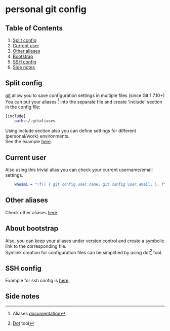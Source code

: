 # personal git config

## Table of Contents
1. [Split config](#split-config)
2. [Current user](#current-user)
3. [Other aliases](#other-aliases)
4. [Bootstrap](#bootstrap)
5. [SSH config](#ssh-config)
6. [Side notes](#side-notes)

## Split config
[git](http://git-scm.com) allow you to save configuration settings in multiple files (since Git 1.7.10+)  
You can put your aliases [^aliases] into the separate file and create 'include' section in the config file:

```bash
[include]
    path=~/.gitaliases
```

Using include section also you can define settings for different (personal/work) environments.  
See the example [here](https://github.com/yantonov/gitconfig/blob/master/examples/.gitaliases_custom).  

## Current user
Also using this trivial alias you can check your current username/email settings.
```bash
    whoami = "!f() { git config user.name; git config user.email; }; f"
```

## Other aliases
Check other aliases [here](https://github.com/yantonov/gitconfig/blob/master/config/.gitaliases)

## About bootstrap
Also, you can keep your aliases under version control and create a symbolic link to the corresponding file.  
Symlink creation for configuration files can be simplified by using dot[^dot] tool.

## SSH config

Example for ssh config is [here](https://github.com/yantonov/gitconfig/blob/master/examples/ssh/config).

## Side notes

[^aliases]: Aliases [documentation](https://git-scm.com/book/en/v2/Git-Basics-Git-Aliases)  
[^dot]:[Dot](https://github.com/yantonov/dot) tool
